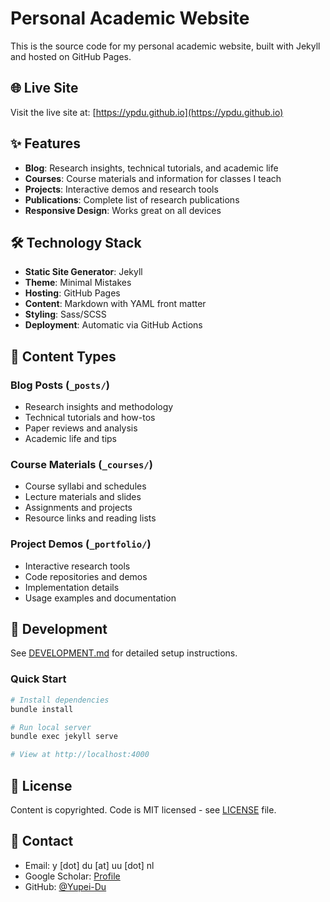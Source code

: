 # Personal Academic Website

This is the source code for my personal academic website, built with Jekyll and hosted on GitHub Pages.

## 🌐 Live Site

Visit the live site at: [https://ypdu.github.io](https://ypdu.github.io)

## ✨ Features

- **Blog**: Research insights, technical tutorials, and academic life
- **Courses**: Course materials and information for classes I teach
- **Projects**: Interactive demos and research tools
- **Publications**: Complete list of research publications
- **Responsive Design**: Works great on all devices

## 🛠 Technology Stack

- **Static Site Generator**: Jekyll
- **Theme**: Minimal Mistakes
- **Hosting**: GitHub Pages
- **Content**: Markdown with YAML front matter
- **Styling**: Sass/SCSS
- **Deployment**: Automatic via GitHub Actions

## 📝 Content Types

### Blog Posts (`_posts/`)
- Research insights and methodology
- Technical tutorials and how-tos
- Paper reviews and analysis
- Academic life and tips

### Course Materials (`_courses/`)
- Course syllabi and schedules
- Lecture materials and slides
- Assignments and projects
- Resource links and reading lists

### Project Demos (`_portfolio/`)
- Interactive research tools
- Code repositories and demos
- Implementation details
- Usage examples and documentation

## 🚀 Development

See [DEVELOPMENT.md](DEVELOPMENT.md) for detailed setup instructions.

### Quick Start
```bash
# Install dependencies
bundle install

# Run local server
bundle exec jekyll serve

# View at http://localhost:4000
```

## 📄 License

Content is copyrighted. Code is MIT licensed - see [LICENSE](LICENSE) file.

## 📧 Contact

- Email: y [dot] du [at] uu [dot] nl
- Google Scholar: [Profile](https://scholar.google.com/citations?user=IgikFuEAAAAJ&hl=en-US)
- GitHub: [@Yupei-Du](https://github.com/Yupei-Du)